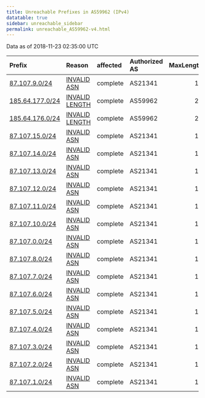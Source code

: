 ```yaml
---
title: Unreachable Prefixes in AS59962 (IPv4)
datatable: true
sidebar: unreachable_sidebar
permalink: unreachable_AS59962-v4.html
---
```


Data as of 2018-11-23 02:35:00 UTC


<div class="datatable-begin"></div>

| Prefix                                                   | Reason                                                                                                    | affected   | Authorized AS   |   MaxLength | Anchor                                         |   unreachable /24s |
|:---------------------------------------------------------|:----------------------------------------------------------------------------------------------------------|:-----------|:----------------|------------:|:-----------------------------------------------|-------------------:|
| [87.107.9.0/24](https://stat.ripe.net/87.107.9.0/24)     | [INVALID ASN](https://rpki-validator.ripe.net/announcement-preview?asn=AS59962&prefix=87.107.9.0/24)      | complete   | AS21341         |          17 | [RIPE](unreachable_RIPE_NCC_RPKI_Root-v4.html) |                  1 |
| [185.64.177.0/24](https://stat.ripe.net/185.64.177.0/24) | [INVALID LENGTH](https://rpki-validator.ripe.net/announcement-preview?asn=AS59962&prefix=185.64.177.0/24) | complete   | AS59962         |          23 | [RIPE](unreachable_RIPE_NCC_RPKI_Root-v4.html) |                  1 |
| [185.64.176.0/24](https://stat.ripe.net/185.64.176.0/24) | [INVALID LENGTH](https://rpki-validator.ripe.net/announcement-preview?asn=AS59962&prefix=185.64.176.0/24) | complete   | AS59962         |          23 | [RIPE](unreachable_RIPE_NCC_RPKI_Root-v4.html) |                  1 |
| [87.107.15.0/24](https://stat.ripe.net/87.107.15.0/24)   | [INVALID ASN](https://rpki-validator.ripe.net/announcement-preview?asn=AS59962&prefix=87.107.15.0/24)     | complete   | AS21341         |          17 | [RIPE](unreachable_RIPE_NCC_RPKI_Root-v4.html) |                  1 |
| [87.107.14.0/24](https://stat.ripe.net/87.107.14.0/24)   | [INVALID ASN](https://rpki-validator.ripe.net/announcement-preview?asn=AS59962&prefix=87.107.14.0/24)     | complete   | AS21341         |          17 | [RIPE](unreachable_RIPE_NCC_RPKI_Root-v4.html) |                  1 |
| [87.107.13.0/24](https://stat.ripe.net/87.107.13.0/24)   | [INVALID ASN](https://rpki-validator.ripe.net/announcement-preview?asn=AS59962&prefix=87.107.13.0/24)     | complete   | AS21341         |          17 | [RIPE](unreachable_RIPE_NCC_RPKI_Root-v4.html) |                  1 |
| [87.107.12.0/24](https://stat.ripe.net/87.107.12.0/24)   | [INVALID ASN](https://rpki-validator.ripe.net/announcement-preview?asn=AS59962&prefix=87.107.12.0/24)     | complete   | AS21341         |          17 | [RIPE](unreachable_RIPE_NCC_RPKI_Root-v4.html) |                  1 |
| [87.107.11.0/24](https://stat.ripe.net/87.107.11.0/24)   | [INVALID ASN](https://rpki-validator.ripe.net/announcement-preview?asn=AS59962&prefix=87.107.11.0/24)     | complete   | AS21341         |          17 | [RIPE](unreachable_RIPE_NCC_RPKI_Root-v4.html) |                  1 |
| [87.107.10.0/24](https://stat.ripe.net/87.107.10.0/24)   | [INVALID ASN](https://rpki-validator.ripe.net/announcement-preview?asn=AS59962&prefix=87.107.10.0/24)     | complete   | AS21341         |          17 | [RIPE](unreachable_RIPE_NCC_RPKI_Root-v4.html) |                  1 |
| [87.107.0.0/24](https://stat.ripe.net/87.107.0.0/24)     | [INVALID ASN](https://rpki-validator.ripe.net/announcement-preview?asn=AS59962&prefix=87.107.0.0/24)      | complete   | AS21341         |          17 | [RIPE](unreachable_RIPE_NCC_RPKI_Root-v4.html) |                  1 |
| [87.107.8.0/24](https://stat.ripe.net/87.107.8.0/24)     | [INVALID ASN](https://rpki-validator.ripe.net/announcement-preview?asn=AS59962&prefix=87.107.8.0/24)      | complete   | AS21341         |          17 | [RIPE](unreachable_RIPE_NCC_RPKI_Root-v4.html) |                  1 |
| [87.107.7.0/24](https://stat.ripe.net/87.107.7.0/24)     | [INVALID ASN](https://rpki-validator.ripe.net/announcement-preview?asn=AS59962&prefix=87.107.7.0/24)      | complete   | AS21341         |          17 | [RIPE](unreachable_RIPE_NCC_RPKI_Root-v4.html) |                  1 |
| [87.107.6.0/24](https://stat.ripe.net/87.107.6.0/24)     | [INVALID ASN](https://rpki-validator.ripe.net/announcement-preview?asn=AS59962&prefix=87.107.6.0/24)      | complete   | AS21341         |          17 | [RIPE](unreachable_RIPE_NCC_RPKI_Root-v4.html) |                  1 |
| [87.107.5.0/24](https://stat.ripe.net/87.107.5.0/24)     | [INVALID ASN](https://rpki-validator.ripe.net/announcement-preview?asn=AS59962&prefix=87.107.5.0/24)      | complete   | AS21341         |          17 | [RIPE](unreachable_RIPE_NCC_RPKI_Root-v4.html) |                  1 |
| [87.107.4.0/24](https://stat.ripe.net/87.107.4.0/24)     | [INVALID ASN](https://rpki-validator.ripe.net/announcement-preview?asn=AS59962&prefix=87.107.4.0/24)      | complete   | AS21341         |          17 | [RIPE](unreachable_RIPE_NCC_RPKI_Root-v4.html) |                  1 |
| [87.107.3.0/24](https://stat.ripe.net/87.107.3.0/24)     | [INVALID ASN](https://rpki-validator.ripe.net/announcement-preview?asn=AS59962&prefix=87.107.3.0/24)      | complete   | AS21341         |          17 | [RIPE](unreachable_RIPE_NCC_RPKI_Root-v4.html) |                  1 |
| [87.107.2.0/24](https://stat.ripe.net/87.107.2.0/24)     | [INVALID ASN](https://rpki-validator.ripe.net/announcement-preview?asn=AS59962&prefix=87.107.2.0/24)      | complete   | AS21341         |          17 | [RIPE](unreachable_RIPE_NCC_RPKI_Root-v4.html) |                  1 |
| [87.107.1.0/24](https://stat.ripe.net/87.107.1.0/24)     | [INVALID ASN](https://rpki-validator.ripe.net/announcement-preview?asn=AS59962&prefix=87.107.1.0/24)      | complete   | AS21341         |          17 | [RIPE](unreachable_RIPE_NCC_RPKI_Root-v4.html) |                  1 |

<div class="datatable-end"></div>